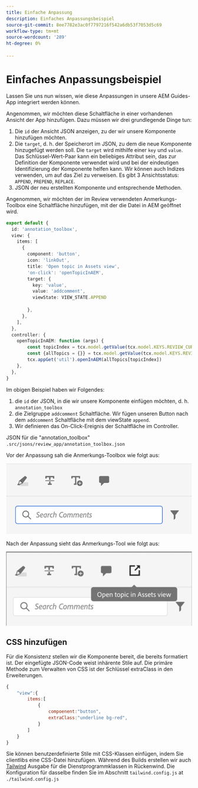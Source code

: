 ```yaml
---
title: Einfache Anpassung
description: Einfaches Anpassungsbeispiel
source-git-commit: 8ee7782e3ac0f7797216f542a6db53f7053d5c69
workflow-type: tm+mt
source-wordcount: '289'
ht-degree: 0%

---
```



# Einfaches Anpassungsbeispiel

Lassen Sie uns nun wissen, wie diese Anpassungen in unsere AEM Guides-App integriert werden können.

Angenommen, wir möchten diese Schaltfläche in einer vorhandenen Ansicht der App hinzufügen.
Dazu müssen wir drei grundlegende Dinge tun:

1. Die `id` der Ansicht JSON anzeigen, zu der wir unsere Komponente hinzufügen möchten.
2. Die `target`, d. h. der Speicherort im JSON, zu dem die neue Komponente hinzugefügt werden soll. Die `target` wird mithilfe einer `key` und `value`. Das Schlüssel-Wert-Paar kann ein beliebiges Attribut sein, das zur Definition der Komponente verwendet wird und bei der eindeutigen Identifizierung der Komponente helfen kann.
Wir können auch Indizes verwenden, um auf das Ziel zu verweisen.
Es gibt 3 Ansichtsstatus:  `APPEND`, `PREPEND`, `REPLACE`.
3. JSON der neu erstellten Komponente und entsprechende Methoden.

Angenommen, wir möchten der im Review verwendeten Anmerkungs-Toolbox eine Schaltfläche hinzufügen, mit der die Datei in AEM geöffnet wird.

```typescript
export default {
  id: 'annotation_toolbox', 
  view: {
    items: [
      {
        component: 'button',
        icon: 'linkOut',
        title: 'Open topic in Assets view',
        'on-click': 'openTopicInAEM',
        target: {
          key: 'value',
          value: 'addcomment',
          viewState: VIEW_STATE.APPEND

        },
      },
    ],
  },
  controller: {
    openTopicInAEM: function (args) {
        const topicIndex = tcx.model.getValue(tcx.model.KEYS.REVIEW_CURR_TOPIC)
        const {allTopics = {}} = tcx.model.getValue(tcx.model.KEYS.REVIEW_DATA) || {}
        tcx.appGet('util').openInAEM(allTopics[topicIndex])
    },
  },
}
```

Im obigen Beispiel haben wir Folgendes:

1. die `id` der JSON, in die wir unsere Komponente einfügen möchten, d. h. `annotation_toolbox`
2. die Zielgruppe `addcomment` Schaltfläche. Wir fügen unseren Button nach dem `addcomment` Schaltfläche mit dem viewState `append`.
3. Wir definieren das On-Click-Ereignis der Schaltfläche im Controller.

JSON für die &quot;annotation_toolbox&quot;  `.src/jsons/review_app/annotation_toolbox.json`

Vor der Anpassung sah die Anmerkungs-Toolbox wie folgt aus:

![annotation-toolbox](imgs/annotation_toolbox.png "Anmerkungs-Toolbox")

Nach der Anpassung sieht das Anmerkungs-Tool wie folgt aus:

![customized-annotation-toolbox](imgs/customised_annotation_toolbox.png "Benutzerdefinierte Anmerkungs-Toolbox")

## CSS hinzufügen

Für die Konsistenz stellen wir die Komponente bereit, die bereits formatiert ist. Der eingefügte JSON-Code weist inhärente Stile auf. Die primäre Methode zum Verwalten von CSS ist der Schlüssel extraClass in den Erweiterungen.

```js
{    
    "view":{
        items:[
            {
                compoenent:"button",
                extraClass:"underline bg-red",
            }
        ]
    }
}
```

Sie können benutzerdefinierte Stile mit CSS-Klassen einfügen, indem Sie clientlibs eine CSS-Datei hinzufügen. Während des Builds erstellen wir auch [Tailwind](https://tailwindcss.com/docs/utility-first) Ausgabe für die Dienstprogrammklassen in Rückenwind. Die Konfiguration für dasselbe finden Sie im Abschnitt `tailwind.config.js` at `./tailwind.config.js`
